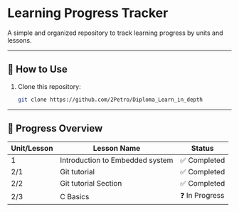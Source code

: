 # Learning Progress Tracker

A simple and organized repository to track learning progress by units and lessons.

---

## 🔧 How to Use

1. Clone this repository:
   ```bash
   git clone https://github.com/2Petro/Diploma_Learn_in_depth

---

## 🚀 Progress Overview

| Unit/Lesson   | Lesson Name                         | Status       |
|--------|---------------------------------|--------------|
| 1 | Introduction to Embedded system | ✅ Completed |
| 2/1 | Git tutorial | ✅ Completed |
| 2/2 | Git tutorial Section | ✅ Completed |
| 2/3 | C Basics | ❓ In Progress | 
